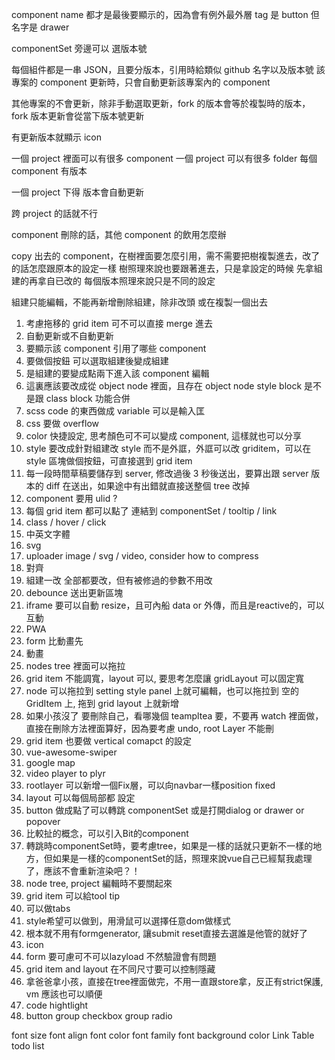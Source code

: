 component name 都才是最後要顯示的，因為會有例外最外層 tag 是 button 但名字是 drawer

componentSet 旁邊可以 選版本號

每個組件都是一串 JSON，且要分版本，引用時給類似 github 名字以及版本號
該專案的 component 更新時，只會自動更新該專案內的 component

其他專案的不會更新，除非手動選取更新，fork 的版本會等於複製時的版本，fork 版本更新會從當下版本號更新

有更新版本就顯示 icon

一個 project 裡面可以有很多 component
一個 project 可以有很多 folder
每個 component 有版本

一個 project 下得 版本會自動更新

跨 project 的話就不行

component 刪除的話，其他 component 的飲用怎麼辦

copy 出去的 component，在樹裡面要怎麼引用，需不需要把樹複製進去，改了的話怎麼跟原本的設定一樣
樹照理來說也要跟著進去，只是拿設定的時候 先拿組建的再拿自已改的
每個版本照理來說只是不同的設定

組建只能編輯，不能再新增刪除組建，除非改頭 或在複製一個出去

<ol>
<li>考慮拖移的 grid item 可不可以直接 merge 進去</li>  
<li>自動更新或不自動更新</li>  
<li>要顯示該 component 引用了哪些 component</li>  
<li>要做個按鈕 可以選取組建後變成組建</li>  
<li>是組建的要變成點兩下進入該 component 編輯</li>  
<li>這裏應該要改成從 object node 裡面，且存在 object node style block 是不是跟 class block 功能合併</li>  
<li>scss code 的東西做成 variable 可以是輸入匡</li>  
<li>css 要做 overflow</li>  
<li>color 快捷設定, 思考顏色可不可以變成 component, 這樣就也可以分享</li>  
<li>style 要改成針對組建改 style 而不是外誆，外誆可以改 griditem，可以在 style 區塊做個按鈕，可直接選到 grid item</li>  
<li>每一段時間草稿要儲存到 server, 修改過後 3 秒後送出，要算出跟 server 版本的 diff 在送出，如果途中有出錯就直接送整個 tree 改掉</li>  
<li>component 要用 ulid ?</li>  
<li>每個 grid item 都可以點了 連結到 componentSet / tooltip / link</li>  
<li>class / hover / click</li>  
<li>中英文字體</li>  
<li>svg</li>  
<li>uploader image / svg / video, consider how to compress</li>  
<li>對齊</li>  
<li>組建一改 全部都要改，但有被修過的參數不用改</li>  
<li>debounce 送出更新區塊</li>  
<li>iframe 要可以自動 resize，且可內船 data or 外傳，而且是reactive的，可以互動</li>  
<li>PWA</li>  
<li>form 比動畫先</li>  
<li>動畫</li>  
<li>nodes tree 裡面可以拖拉</li>  
<li>grid item 不能調寬，layout 可以, 要思考怎麼讓 gridLayout 可以固定寬</li>  
<li>node 可以拖拉到 setting style panel 上就可編輯，也可以拖拉到 空的 GridItem 上, 拖到 grid layout 上就新增</li>  
<li>如果小孩沒了 要刪除自己，看哪幾個 teampltea 要，不要再 watch 裡面做，直接在刪除方法裡面算好，因為要考慮 undo, root Layer 不能刪</li>  
<li>grid item 也要做 vertical comapct 的設定</li>  
<li>vue-awesome-swiper</li>  
<li>google map</li>  
<li>video player to plyr</li>  
<li>rootlayer 可以新增一個Fix層，可以向navbar一樣position fixed</li>  
<li>layout 可以每個局部都 設定</li>  
<li>button 做成點了可以轉跳 componentSet 或是打開dialog or drawer or popover</li>  
<li>比較扯的概念，可以引入Bit的component</li>  
<li>轉跳時componentSet時，要考慮tree，如果是一樣的話就只更新不一樣的地方，但如果是一樣的componentSet的話，照理來說vue自己已經幫我處理了，應該不會重新渲染吧？！</li>  
<li>node tree, project 編輯時不要關起來</li>  
<li>grid item 可以給tool tip</li>  
<li>可以做tabs</li>
<li>style希望可以做到，用滑鼠可以選擇任意dom做樣式</li>
<li>根本就不用有formgenerator, 讓submit reset直接去選誰是他管的就好了</li>
<li>icon</li>
<li>form 要可慮可不可以lazyload 不然驗證會有問題</li>
<li>grid item and layout 在不同尺寸要可以控制隱藏</li>
<li>拿爸爸拿小孩，直接在tree裡面做完，不用一直跟store拿，反正有strict保護, vm 應該也可以順便</li>
<li>code hightlight</li>
<li>button group checkbox group radio</li>
</ol>

font size
font align
font color
font family
font background color
Link
Table
todo list

